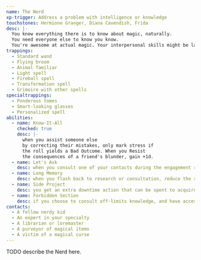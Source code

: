 ```yaml
---
name: The Nerd
xp-trigger: Address a problem with intelligence or knowledge
touchstones: Hermione Granger, Diana Cavendish, Frida
desc: |-
  You know everything there is to know about magic, naturally.
  You need everyone else to know you know.
  You're awesome at actual magic. Your interpersonal skills might be lacking.
trappings:
  - Standard wand
  - Flying broom
  - Animal familiar
  - Light spell
  - Fireball spell
  - Transformation spell
  - Grimoire with other spells
specialtrappings:
  - Ponderous tomes
  - Smart-­looking glasses
  - Personalized spell
abilities:
  - name: Know­-It-­All
    checked: true
    desc: |-
      when you assist someone else
      by correcting their mistakes, only mark stress if
      the roll yields a Bad Outcome. When you Resist
      the consequences of a friend's blunder, gain +1d.
  - name: Let's Ask
    desc: when you consult one of your contacts during the engagement roll, also mark Friendship. TODO is this benefit too weak?
  - name: Long Memory
    desc: when you flash back to research or consultation, reduce the stress cost of the flashback by 1.
  - name: Side Project
    desc: you get an extra downtime action that can be spent to acquire or create a new magical artifact or spell.
  - name: Forbidden Section
    desc: if you choose to consult off­-limits knowledge, and have access to a source of such things, mark Scrutiny and gain potency.
contacts:
  - A fellow nerdy kid
  - An expert in your specialty
  - A librarian or loremaster
  - A purveyor of magical items
  - A victim of a magical curse
---
```


TODO describe the Nerd here.